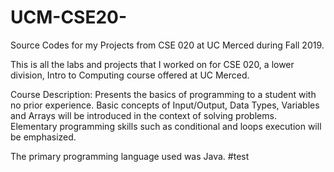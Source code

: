 # UCM-CSE20-
Source Codes for my Projects from CSE 020 at UC Merced during Fall 2019.

This is all the labs and projects that I worked on for CSE 020, a lower division, Intro to Computing course offered at UC Merced.

Course Description:
Presents the basics of programming to a student with no prior experience. Basic concepts of Input/Output, 
Data Types, Variables and Arrays will be introduced in the context of solving problems. Elementary programming skills such 
as conditional and loops execution will be emphasized.

The primary programming language used was Java. #test

